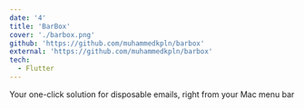 ```yaml
---
date: '4'
title: 'BarBox'
cover: './barbox.png'
github: 'https://github.com/muhammedkpln/barbox'
external: 'https://github.com/muhammedkpln/barbox'
tech:
  - Flutter
---
```


Your one-click solution for disposable emails, right from your Mac menu bar
